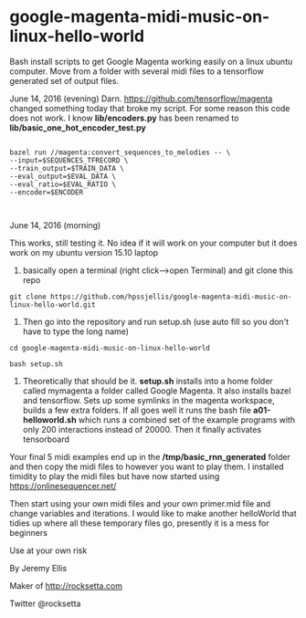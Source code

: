 # google-magenta-midi-music-on-linux-hello-world
Bash install scripts to get Google Magenta working easily on a linux ubuntu computer. Move from a folder with several midi files to a tensorflow generated set of output files. 


June 14, 2016 (evening) Darn. https://github.com/tensorflow/magenta changed something today that broke my script. For some reason this code does not work. I know **lib/encoders.py** has been renamed to **lib/basic_one_hot_encoder_test.py**


~~~

bazel run //magenta:convert_sequences_to_melodies -- \
--input=$SEQUENCES_TFRECORD \
--train_output=$TRAIN_DATA \
--eval_output=$EVAL_DATA \
--eval_ratio=$EVAL_RATIO \
--encoder=$ENCODER



~~~





June 14, 2016 (morning)

This works, still testing it. No idea if it will work on your computer but it does work on my ubuntu version 15.10 laptop


1. basically open a terminal (right click-->open Terminal) and git clone this repo

```
git clone https://github.com/hpssjellis/google-magenta-midi-music-on-linux-hello-world.git
```

1. Then go into the repository and run setup.sh (use auto fill so you don't have to type the long name)

```
cd google-magenta-midi-music-on-linux-hello-world

bash setup.sh
```

1. Theoretically that should be it. **setup.sh** installs into a home folder called mymagenta a folder called Google Magenta. It also installs bazel and tensorflow. Sets up some symlinks in the magenta workspace, builds a few extra folders. If all goes well it runs the bash file **a01-helloworld.sh** which runs a combined set of the example programs with only 200 interactions instead of 20000. Then it finally activates tensorboard

Your final 5 midi examples end up in the **/tmp/basic_rnn_generated** folder and then copy the midi files to however you want to play them. I installed timidity to play the midi files but have now started using https://onlinesequencer.net/


Then start using your own midi files and your own primer.mid file and change variables and iterations. I would like to make another helloWorld that tidies up where all these temporary files go, presently it is a mess for beginners







Use at your own risk

By Jeremy Ellis

Maker of http://rocksetta.com

Twitter @rocksetta


